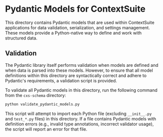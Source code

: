 # Pydantic Models for ContextSuite

This directory contains Pydantic models that are used within ContextSuite applications for data validation, serialization, and settings management. These models provide a Python-native way to define and work with structured data.

## Validation

The Pydantic library itself performs validation when models are defined and when data is parsed into these models. However, to ensure that all model definitions within this directory are syntactically correct and adhere to Pydantic's requirements, a validation script is provided.

To validate all Pydantic models in this directory, run the following command from the `cxs-schema` directory:

```bash
python validate_pydantic_models.py
```

This script will attempt to import each Python file (excluding `__init__.py` and `test_*.py` files) in this directory. If a file contains Pydantic models with definition errors (e.g., invalid type annotations, incorrect validator usage), the script will report an error for that file.

